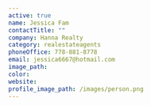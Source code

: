 ```yaml
---
active: true
name: Jessica Fam
contactTitle: ""
company: Hanna Realty
category: realestateagents
phoneOffice: 778-881-8778
email: jessica6667@hotmail.com
image_path:
color:
website:
profile_image_path: /images/person.png
---
```

